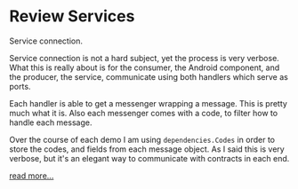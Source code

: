 # Review Services

Service connection.

Service connection is not a hard subject, yet the process is very verbose.
What this is really about is for the consumer, the Android component, and the producer, the service, communicate using both handlers which serve as ports.

Each handler is able to get a messenger wrapping a message. This is pretty much what it is. Also each messenger comes with a code, to filter how to handle each message.

Over the course of each demo I am using `dependencies.Codes` in order to store the codes, and fields from each message object. As I said this is very verbose, but it's an elegant way to communicate with contracts in each end.

[read more...](https://developer.android.com/guide/components/bound-services.html#Basics)